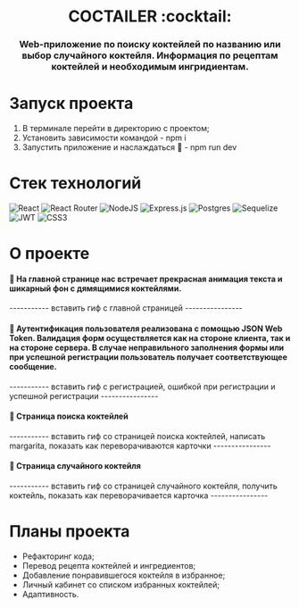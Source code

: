 


<h1 align="center">COCTAILER :cocktail:</h1>

<h3 align="center">Web-приложение по поиску коктейлей по названию или выбор случайного коктейля. Информация по рецептам коктейлей и необходимым ингридиентам.</h3>

# Запуск проекта

1. В терминале перейти в директорию с проектом;
2. Установить зависимости командой - npm i
3. Запустить приложение и наслаждаться &#129321; - npm run dev

# Стек технологий
![React](https://img.shields.io/badge/react-%2320232a.svg?style=for-the-badge&logo=react&logoColor=%2361DAFB)
![React Router](https://img.shields.io/badge/React_Router-CA4245?style=for-the-badge&logo=react-router&logoColor=white)
![NodeJS](https://img.shields.io/badge/node.js-6DA55F?style=for-the-badge&logo=node.js&logoColor=white)
![Express.js](https://img.shields.io/badge/express.js-%23404d59.svg?style=for-the-badge&logo=express&logoColor=%2361DAFB)
![Postgres](https://img.shields.io/badge/postgres-%23316192.svg?style=for-the-badge&logo=postgresql&logoColor=white)
![Sequelize](https://img.shields.io/badge/Sequelize-52B0E7?style=for-the-badge&logo=Sequelize&logoColor=white)
![JWT](https://img.shields.io/badge/JWT-black?style=for-the-badge&logo=JSON%20web%20tokens)
![CSS3](https://img.shields.io/badge/css3-%231572B6.svg?style=for-the-badge&logo=css3&logoColor=white)


# О проекте

#### &#128160; На главной странице нас встречает прекрасная анимация текста и шикарный фон с дямящимися коктейлями.

----------- вставить гиф с главной страницей ----------------

#### &#128160; Аутентификация пользователя реализована с помощью JSON Web Token. Валидация форм осуществляется как на стороне клиента, так и на стороне сервера. В случае неправильного заполнения формы или при успешной регистрации пользователь получает соответствующее сообщение. 

----------- вставить гиф с регистрацией, ошибкой при регистрации и успешной регистрации ----------------

#### &#128160; Страница поиска коктейлей

----------- вставить гиф со страницей поиска коктейлей, написать margarita, показать как переворачиваются карточки ----------------

#### &#128160; Страница случайного коктейля

----------- вставить гиф со страницей случайного коктейля, получить коктейль, показать как переворачивается карточка ----------------

# Планы проекта

- Рефакторинг кода;
- Перевод рецепта коктейлей и ингредиентов;
- Добавление понравившегося коктейля в избранное;
- Личный кабинет со списком избранных коктейлей;
- Адаптивность.
